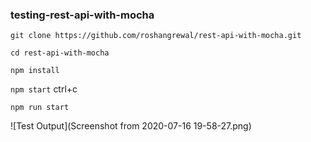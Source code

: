 ### testing-rest-api-with-mocha

`git clone https://github.com/roshangrewal/rest-api-with-mocha.git`

`cd rest-api-with-mocha`

`npm install`

`npm start` ctrl+c

`npm run start`

![Test Output](Screenshot from 2020-07-16 19-58-27.png)
